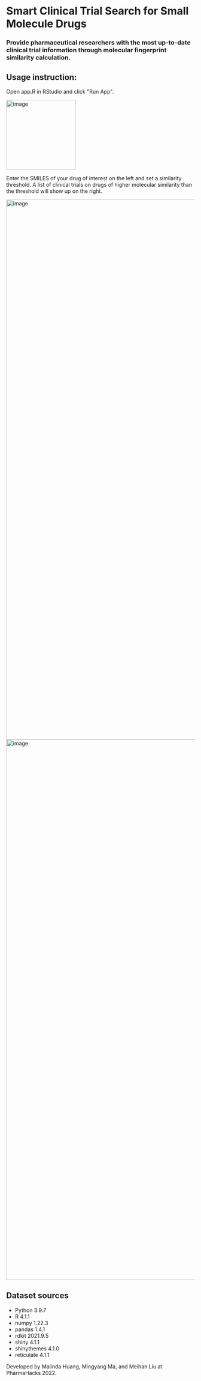 # Smart Clinical Trial Search for Small Molecule Drugs
### Provide pharmaceutical researchers with the most up-to-date clinical trial information through molecular fingerprint similarity calculation.

## Usage instruction:
Open app.R in RStudio and click "Run App".

<img width="186" alt="image" src="https://user-images.githubusercontent.com/36162640/160281564-05f6ee33-5389-4de5-ad53-84bc9e86dc97.png">

Enter the SMILES of your drug of interest on the left and set a similarity threshold. A list of clinical trials on drugs of higher molecular similarity than the threshold will show up on the right.

<img width="1438" alt="image" src="https://user-images.githubusercontent.com/36162640/160282479-043dce27-df1f-4c56-bf5a-f21e0ecfd6ec.png">

<img width="1440" alt="image" src="https://user-images.githubusercontent.com/36162640/160282710-8a246001-b288-4c10-9d21-bbc5aef32c65.png">


## Dataset sources







- Python 3.9.7
- R 4.1.1
- numpy 1.22.3
- pandas 1.4.1
- rdkit 2021.9.5
- shiny 4.1.1
- shinythemes 4.1.0
- reticulate 4.1.1

Developed by Malinda Huang, Mingyang Ma, and Meihan Liu at PharmaHacks 2022.

